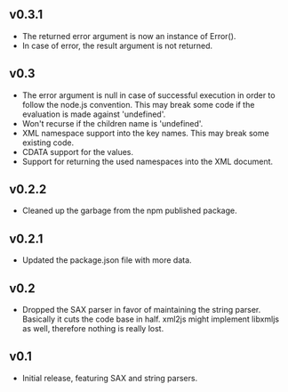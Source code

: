 ## v0.3.1
 * The returned error argument is now an instance of Error().
 * In case of error, the result argument is not returned.

## v0.3
 * The error argument is null in case of successful execution in order to follow the node.js convention. This may break some code if the evaluation is made against 'undefined'.
 * Won't recurse if the children name is 'undefined'.
 * XML namespace support into the key names. This may break some existing code.
 * CDATA support for the values.
 * Support for returning the used namespaces into the XML document.

## v0.2.2
 * Cleaned up the garbage from the npm published package.

## v0.2.1
 * Updated the package.json file with more data.

## v0.2
 * Dropped the SAX parser in favor of maintaining the string parser. Basically it cuts the code base in half. xml2js might implement libxmljs as well, therefore nothing is really lost.

## v0.1
 * Initial release, featuring SAX and string parsers.
